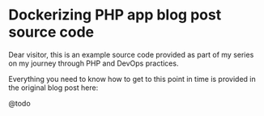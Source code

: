 # Dockerizing PHP app blog post source code

Dear visitor, this is an example source code provided as part of my series on my journey through PHP and DevOps practices.

Everything you need to know how to get to this point in time is provided in the original blog post here: 

@todo